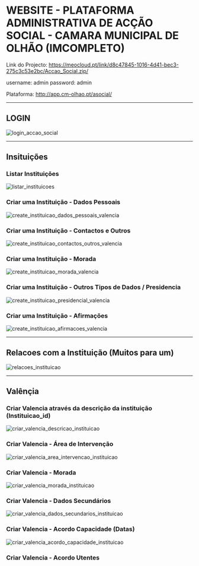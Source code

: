 # WEBSITE - PLATAFORMA ADMINISTRATIVA DE ACÇÃO SOCIAL - CAMARA MUNICIPAL DE OLHÃO (IMCOMPLETO)

Link do Projecto: https://meocloud.pt/link/d8c47845-1016-4d41-bec3-275c3c53e2bc/Accao_Social.zip/

username: admin
password: admin

Plataforma: http://app.cm-olhao.pt/asocial/

-----------------------------------------------------------------------------------------------------------------------------------------------------------------------

## LOGIN

![login_accao_social](https://user-images.githubusercontent.com/9846274/204523112-d7a6468c-f0e5-4296-bd12-2387dc61646e.png)

-----------------------------------------------------------------------------------------------------------------------------------------------------------------------

## Insituições

### Listar Instituições

![listar_instituicoes](https://user-images.githubusercontent.com/9846274/204527294-10b6796f-1c23-4803-b209-d0daf5d90a6a.png)

### Criar uma Instituição - Dados Pessoais

![create_instituicao_dados_pessoais_valencia](https://user-images.githubusercontent.com/9846274/204533931-7860a673-9c90-44a6-8133-3a91a260224c.png)

### Criar uma Instituição - Contactos e Outros

![create_instituicao_contactos_outros_valencia](https://user-images.githubusercontent.com/9846274/204534190-e9a50431-3a26-43af-9118-84cc859ffbf6.png)

### Criar uma Instituição - Morada

![create_instituicao_morada_valencia](https://user-images.githubusercontent.com/9846274/204534533-16862f46-1f2e-46d2-88a8-b0a2de0e3b4d.png)

### Criar uma Instituição - Outros Tipos de Dados / Presidencia

![create_instituicao_presidencial_valencia](https://user-images.githubusercontent.com/9846274/204535197-9b9ec4fc-f77d-4717-88fb-af8468e57fef.png)

### Criar uma Instituição - Afirmações

![create_instituicao_afirmacoes_valencia](https://user-images.githubusercontent.com/9846274/204535422-b4fcaeaf-5d2a-47f7-9140-281c8b7168c6.png)

---------------------------------------------------------------------------------------------------------------------------------------------------------------------

## Relacoes com a Instituição (Muitos para um)

![relacoes_instituicao](https://user-images.githubusercontent.com/9846274/204535721-cd1d8cbb-9063-4f26-b04d-da510e2efdc0.png)

-----------------------------------------------------------------------------------------------------------------------------------------------------------------------

## Valênçia

### Criar Valencia através da descrição da instituição (Instituicao_id)

![criar_valencia_descricao_instituicao](https://user-images.githubusercontent.com/9846274/204540325-8fdcd004-f0aa-42af-ad89-386258aedb91.png)

### Criar Valencia - Área de Intervenção

![criar_valencia_area_intervencao_instituicao](https://user-images.githubusercontent.com/9846274/204545276-f2d9bf4a-1610-4653-92c2-82d175942ba3.png)

### Criar Valencia - Morada

![criar_valencia_morada_instituicao](https://user-images.githubusercontent.com/9846274/204545271-f004e289-3f02-4bee-960e-a1c1a192f6f4.png)

### Criar Valencia - Dados Secundários

![criar_valencia_dados_secundarios_instituicao](https://user-images.githubusercontent.com/9846274/204545886-21d8c3a9-3b47-4d0d-8d8a-3a03ad845659.png)

### Criar Valencia - Acordo Capacidade (Datas)

![criar_valencia_acordo_capacidade_instituicao](https://user-images.githubusercontent.com/9846274/204552221-fb033b86-9fa6-4897-b3fd-f58f099196da.png)

### Criar Valencia - Acordo Utentes



